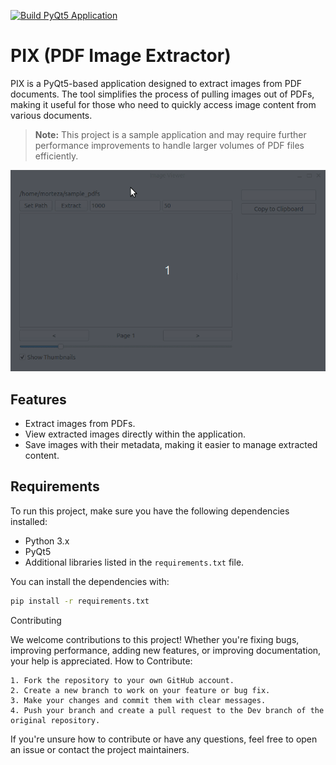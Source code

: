 [![Build PyQt5 Application](https://github.com/mmaleki92/zotero_image_browser/actions/workflows/build.yml/badge.svg)](https://github.com/mmaleki92/pix/actions/workflows/build.yml)

# PIX (PDF Image Extractor)

PIX is a PyQt5-based application designed to extract images from PDF documents. The tool simplifies the process of pulling images out of PDFs, making it useful for those who need to quickly access image content from various documents.

> **Note:** This project is a sample application and may require further performance improvements to handle larger volumes of PDF files efficiently.

![alt text](overview.gif)

## Features

- Extract images from PDFs.
- View extracted images directly within the application.
- Save images with their metadata, making it easier to manage extracted content.

## Requirements

To run this project, make sure you have the following dependencies installed:

- Python 3.x
- PyQt5
- Additional libraries listed in the `requirements.txt` file.

You can install the dependencies with:

```bash
pip install -r requirements.txt
```

Contributing

We welcome contributions to this project! Whether you're fixing bugs, improving performance, adding new features, or improving documentation, your help is appreciated.
How to Contribute:

    1. Fork the repository to your own GitHub account.
    2. Create a new branch to work on your feature or bug fix.
    3. Make your changes and commit them with clear messages.
    4. Push your branch and create a pull request to the Dev branch of the original repository.

If you're unsure how to contribute or have any questions, feel free to open an issue or contact the project maintainers.
